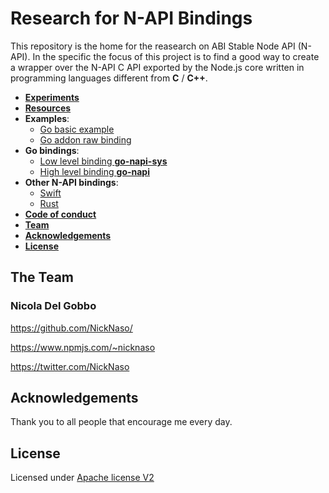 # Research for N-API Bindings

This repository is the home for the reasearch on ABI Stable Node API (N-API). In the specific the focus of this project is to find a good way to create a wrapper over the N-API C API exported by the Node.js core written in programming languages different from **C** / **C++**.

* **[Experiments](/experiments)**
* **[Resources](/resources)**
* **Examples**:
  - [Go basic example](/go-example)
  - [Go addon raw binding](/go-addon-raw-binding)
* **Go bindings**:
  - [Low level binding **go-napi-sys**](https://github.com/napi-bindings/go-napi-sys)
  - [High level binding **go-napi**](https://github.com/napi-bindings/go-napi)
* **Other N-API bindings**:
  - [Swift](https://github.com/LinusU/swift-napi-bindings)
  - [Rust](https://github.com/napi-rs/napi)
* **[Code of conduct](CODE_OF_CONDUCT.md)**
* **[Team](#team)**
* **[Acknowledgements](#acknowledgements)**
* **[License](#license)**

<a name="team"></a>

## The Team

### Nicola Del Gobbo

<https://github.com/NickNaso/>

<https://www.npmjs.com/~nicknaso>

<https://twitter.com/NickNaso>

<a name="acknowledgements"></a>

## Acknowledgements

Thank you to all people that encourage me every day.

<a name="license"></a>

## License

Licensed under [Apache license V2](./LICENSE)
